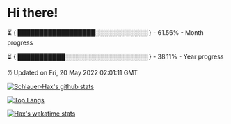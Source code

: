 # Hi there!

⏳ { ██████████████████░░░░░░░░░░░░ } - 61.56% - Month progress

⏳ { ███████████░░░░░░░░░░░░░░░░░░░ } - 38.11% - Year progress

⏰ Updated on Fri, 20 May 2022 02:01:11 GMT


[![Schlauer-Hax's github stats](https://github-readme-stats.vercel.app/api?username=Schlauer-Hax&show_icons=true&theme=dark&count_private=true)](https://github.com/Schlauer-Hax)


[![Top Langs](https://github-readme-stats.vercel.app/api/top-langs/?username=Schlauer-Hax&layout=compact&theme=dark)](https://github.com/Schlauer-Hax?tab=repositories)


[![Hax's wakatime stats](https://github-readme-stats.vercel.app/api/wakatime?username=Hax&theme=dark)](https://wakatime.com/@Hax)


